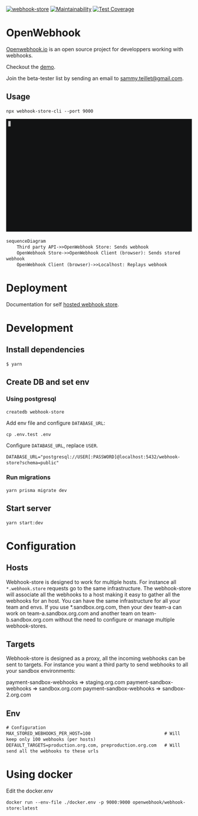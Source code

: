 [![webhook-store](https://github.com/OpenWebhook/webhook-store/actions/workflows/main.yml/badge.svg)](https://github.com/OpenWebhook/webhook-store/actions/workflows/main.yml) [![Maintainability](https://api.codeclimate.com/v1/badges/bc33884e66ac77707905/maintainability)](https://codeclimate.com/github/OpenWebhook/webhook-store/maintainability) [![Test Coverage](https://api.codeclimate.com/v1/badges/bc33884e66ac77707905/test_coverage)](https://codeclimate.com/github/OpenWebhook/webhook-store/test_coverage)

# OpenWebhook

[Openwebhook.io](https://www.openwebhook.io/) is an open source project for developpers working with webhooks.

Checkout the [demo](https://demo.openwebhook.io/).

Join the beta-tester list by sending an email to sammy.teillet@gmail.com.

## Usage

```
npx webhook-store-cli --port 9000
```

![Demo with cli](demo.gif)

```mermaid
sequenceDiagram
    Third party API->>OpenWebhook Store: Sends webhook
    OpenWebhook Store->>OpenWebhook Client (browser): Sends stored webhook
    OpenWebhook Client (browser)->>Localhost: Replays webhook

```

# Deployment

Documentation for self [hosted webhook store](https://www.openwebhook.io/docs/self-hosting/install-store-heroku).

# Development

## Install dependencies

```
$ yarn
```

## Create DB and set env

### Using postgresql

```
createdb webhook-store
```

Add env file and configure `DATABASE_URL`:

```
cp .env.test .env
```

Configure `DATABASE_URL`, replace `USER`.

```
DATABASE_URL="postgresql://USER[:PASSWORD]@localhost:5432/webhook-store?schema=public"
```

### Run migrations

```
yarn prisma migrate dev
```

## Start server

```
yarn start:dev
```

# Configuration

## Hosts

Webhook-store is designed to work for multiple hosts. For instance all `*.webhook.store` requests go to the same infrastructure. The webhook-store will associate all the webhooks to a host making it easy to gather all the webhooks for an host.
You can have the same infrastructure for all your team and envs. If you use \*.sandbox.org.com, then your dev team-a can work on team-a.sandbox.org.com and another team on team-b.sandbox.org.com without the need to configure or manage multiple webhook-stores.

## Targets

Webhook-store is designed as a proxy, all the incoming webhooks can be sent to targets. For instance you want a third party to send webhooks to all your sandbox environments:

payment-sandbox-webhooks => staging.org.com
payment-sandbox-webhooks => sandbox.org.com
payment-sandbox-webhooks => sandbox-2.org.com

## Env

```
# Configuration
MAX_STORED_WEBHOOKS_PER_HOST=100                            # Will keep only 100 webhooks (per hosts)
DEFAULT_TARGETS=production.org.com, preproduction.org.com   # Will send all the webhooks to these urls
```

# Using docker

Edit the docker.env

```
docker run --env-file ./docker.env -p 9000:9000 openwebhook/webhook-store:latest
```
